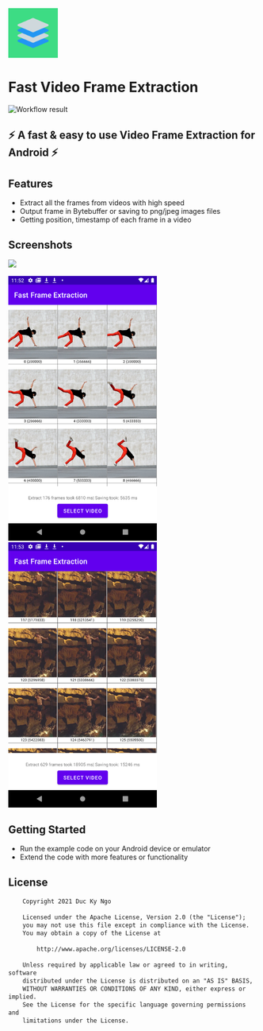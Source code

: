 <img src="images/ic_launcher-playstore.png" width="100">

# Fast Video Frame Extraction
![Workflow result](https://github.com/2307vivek/Adopty/workflows/Check/badge.svg)

:zap: A fast & easy to use Video Frame Extraction for Android :zap:
---
## Features
* Extract all the frames from videos with high speed
* Output frame in Bytebuffer or saving to png/jpeg images files
* Getting position, timestamp of each frame in a video

## Screenshots

<img src="images/sr01.gif" width="320">


<p float="left">
    <img src="images/ss01.png" width="300">
    <img src="images/ss02.png" width="300">
</p>

## Getting Started
* Run the example code on your Android device or emulator
* Extend the code with more features or functionality

## **License**
```
    Copyright 2021 Duc Ky Ngo
    
    Licensed under the Apache License, Version 2.0 (the "License");
    you may not use this file except in compliance with the License.
    You may obtain a copy of the License at
    
        http://www.apache.org/licenses/LICENSE-2.0
    
    Unless required by applicable law or agreed to in writing, software
    distributed under the License is distributed on an "AS IS" BASIS,
    WITHOUT WARRANTIES OR CONDITIONS OF ANY KIND, either express or implied.
    See the License for the specific language governing permissions and
    limitations under the License.
```